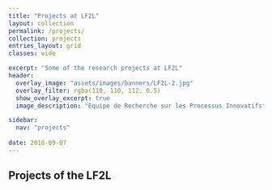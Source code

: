```yaml
---
title: "Projects at LF2L"
layout: collection
permalink: /projects/
collection: projects
entries_layout: grid
classes: wide

excerpt: "Some of the research projects at LF2L"
header:
  overlay_image: "assets/images/banners/LF2L-2.jpg" 
  overlay_filter: rgba(110, 110, 112, 0.5)
  show_overlay_excerpt: true 
  image_description: "Equipe de Recherche sur les Processus Innovatifs"

sidebar:
  nav: "projects"
  
date: 2018-09-07
---
```


## Projects of the LF2L 



